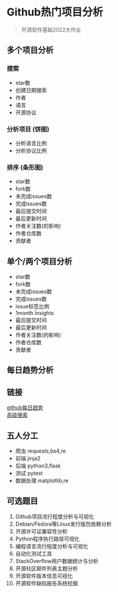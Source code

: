 # Github热门项目分析
> 开源软件基础2022大作业


## 多个项目分析
### 搜索
- star数 
- 创建日期搜索 
- 作者
- 语言
- 开源协议
### 分析项目 (饼图)
+ 分析语言比例
+ 分析协议比例
### 排序 (条形图)
+ star数 
+ fork数
+ 未完成issues数
+ 完成issues数
+ 最后提交时间
+ 最后更新时间
+ 作者关注数(的影响)
+ 作者仓库数
+ 贡献者

## 单个/两个项目分析
+ star数 
+ fork数
+ 未完成issues数
+ 完成issues数
+ issue标签比例
+ 1month Insights
+ 最后提交时间
+ 最后更新时间
+ 作者关注数(的影响)
+ 作者仓库数
+ 贡献者
## 每日趋势分析

## 链接
[github每日趋势](https://github.com/trending)  
[高级搜索](https://github.com/search/advanced)

## 五人分工
+ 爬虫 requests,bs4,re
+ 前端 jinja2
+ 后端 python3,flask
+ 测试 pytest
+ 数据处理 matplotlib,re

## 可选题目
1.	Github项目流行程度分析与可视化
2.	Debian/Fedora等Linux发行版包依赖分析
3.	开源许可证兼容性分析
4.	Python程序执行路径可视化
5.	编程语言流行程度分析与可视化
6.	自动化测试工具
7.	StackOverflow用户数据统计与分析
8.	开源社区邮件列表主题分析
9.	开源软件版本信息可视化
10.	开源软件缺陷报告系统挖掘



